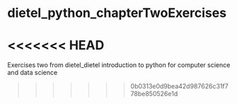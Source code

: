 # dietel_python_chapterTwoExercises
<<<<<<< HEAD
=======
Exercises two from dietel_dietel introduction to python for computer science and data science
>>>>>>> 0b0313e0d9bea42d987626c31f778be850526e1d
